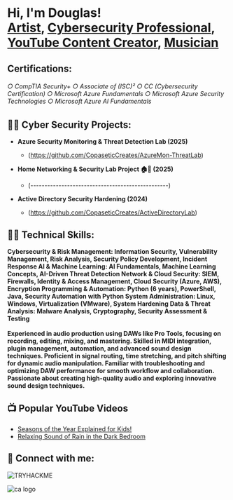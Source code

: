 <h1>Hi, I'm Douglas! <br/><a href="https://douglashale.net/">Artist</a>, <a href="https://www.linkedin.com/in/douglas-hale-002303121/">Cybersecurity Professional</a>, <a href="https://www.youtube.com/@WhizkidWondersLearning">YouTube 
Content Creator</a>, <a href="https://youtube.com/@copaseticarts9067?si=1mqr3IMhNfyr7mII">Musician</a></h1>

<h2> Certifications: 
<h6> ○ CompTIA Security+
○ Associate of (ISC)²
○ CC (Cybersecurity Certification)
○ Microsoft Azure Fundamentals
○ Microsoft Azure Security Technologies
○ Microsoft Azure AI Fundamentals </h6> <h2>
  
<h2>👨‍💻 Cyber Security Projects:</h2>

- <b>Azure Security Monitoring & Threat Detection Lab (2025)</b>
  - (https://github.com/CopaseticCreates/AzureMon-ThreatLab)

- <b>Home Networking & Security Lab Project 🏠🔐 (2025)</b>
  - (-------------------------------------------------)

- <b>Active Directory Security Hardening (2024)</b>
  - (https://github.com/CopaseticCreates/ActiveDirectoryLab)

<h2>👨‍💻 Technical Skills:</h2>
<b>Cybersecurity & Risk Management: Information Security, Vulnerability Management, Risk Analysis, Security Policy Development, Incident Response
AI & Machine Learning: AI Fundamentals, Machine Learning Concepts, AI-Driven Threat Detection
Network & Cloud Security: SIEM, Firewalls, Identity & Access Management, Cloud Security (Azure, AWS), Encryption
Programming & Automation: Python (6 years), PowerShell, Java, Security Automation with Python
System Administration: Linux, Windows, Virtualization (VMware), System Hardening
Data & Threat Analysis: Malware Analysis, Cryptography, Security Assessment & Testing</b>
<br>
<br>
<b>Experienced in audio production using DAWs like Pro Tools, focusing on recording, editing, mixing, and mastering. Skilled in MIDI integration, plugin management, automation, and advanced sound design techniques. Proficient in signal routing, time stretching, and pitch shifting for dynamic audio manipulation. Familiar with troubleshooting and optimizing DAW performance for smooth workflow and collaboration. Passionate about creating high-quality audio and exploring innovative sound design techniques.</b>

  
<h2>📺 Popular YouTube Videos</h2>

- [Seasons of the Year Explained for Kids!](https://www.youtube.com/watch?v=OOEg3OKwYTs&t=7s)
- [Relaxing Sound of Rain in the Dark Bedroom](https://www.youtube.com/watch?v=QHIyFIMu4uQ)

<h2> 🤳 Connect with me:</h2>


[twitter]: 
[youtube]: 
[instagram]: 
[linkedin]: 



<img src="https://tryhackme-badges.s3.amazonaws.com/Haled2312x.png" alt="TRYHACKME" />

![ca logo](https://github.com/user-attachments/assets/766861bd-7dc7-4685-9160-0ab6ff9fd8c7)



<!--
**joshmadakor1/joshmadakor1** is a ✨ _special_ ✨ repository because its `README.md` (this file) appears on your GitHub profile.

Here are some ideas to get you started:

- 🔭 I’m currently working on ...
- 🌱 I’m currently learning ...
- 👯 I’m looking to collaborate on ...
- 🤔 I’m looking for help with ...
- 💬 Ask me about ...
- 📫 How to reach me: ...
- 😄 Pronouns: ...
- ⚡ Fun fact: ...
-->
